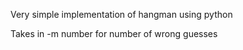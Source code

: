 Very simple implementation of hangman using python

Takes in -m number for number of wrong guesses 
